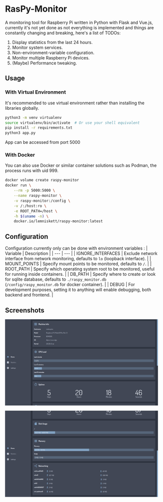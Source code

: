 # RasPy-Monitor
A monitoring tool for Raspberry Pi written in Python with Flask and Vue.js, currently it's not yet done as not everything is implemented and things are constantly changing and breaking, here's a list of TODOs:

1. Display statistics from the last 24 hours.
2. Monitor system services.
3. Non-environment-variable configuration.
4. Monitor multiple Raspberry Pi devices.
5. (Maybe) Performance tweaking.

## Usage
### With Virtual Environment
It's recommended to use virtual environment rather than installing the libraries globally.

```sh
python3 -m venv virtualenv
source virtualenv/bin/activate  # Or use your shell equivalent
pip install -r requirements.txt
python3 app.py
```

App can be accessed from port 5000

### With Docker
You can also use Docker or similar container solutions such as Podman, the process runs with uid 999.

```sh
docker volume create raspy-monitor
docker run \
    --rm -p 5000:5000 \
    --name raspy-monitor \
    -v raspy-monitor:/config \
    -v /:/host:ro \
    -e ROOT_PATH=/host \
    -h $(uname -n) \
    docker.io/lemniskett/raspy-monitor:latest
```

## Configuration
Configuration currently only can be done with environment variables :
| Variable | Description |
| --- | --- |
| IGNORE_INTERFACES | Exclude network interface from network monitoring, defaults to `lo` (loopback interface). |
| MOUNT_POINTS | Specify mount points to be monitored, defaults to `/`. |
| ROOT_PATH | Specify which operating system root to be monitored, useful for running inside containers. |
| DB_PATH | Specify where to create or look for sqlite database, defaults to `./raspy_monitor.db` (`/config/raspy_monitor.db` for docker container). |
| DEBUG | For development purposes, setting it to anything will enable debugging, both backend and frontend. |

## Screenshots

![Screenshot 1](imgs/screenshot-1.png)

![Screenshot 2](imgs/screenshot-2.png)